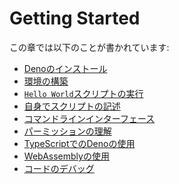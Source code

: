 # Getting Started

<!-- In this chapter we'll discuss: -->
この章では以下のことが書かれています:

<!--
- [Installing Deno](./getting_started/installation.md)
- [Setting up your environment](./getting_started/setup_your_environment.md)
- [Running a `Hello World` script](./getting_started/first_steps.md)
- [Writing our own script](./getting_started/first_steps.md)
- [Command line interface](./getting_started/command_line_interface.md)
- [Understanding permissions](./getting_started/permissions.md)
- [Using Deno with TypeScript](./getting_started/typescript.md)
- [Using WebAssembly](./getting_started/webassembly.md)
- [Debugging your code](./getting_started/debugging_your_code.md)
-->
- [Denoのインストール](./getting_started/installation.md)
- [環境の構築](./getting_started/setup_your_environment.md)
- [`Hello World`スクリプトの実行](./getting_started/first_steps.md)
- [自身でスクリプトの記述](./getting_started/first_steps.md)
- [コマンドラインインターフェース](./getting_started/command_line_interface.md)
- [パーミッションの理解](./getting_started/permissions.md)
- [TypeScriptでのDenoの使用](./getting_started/typescript.md)
- [WebAssemblyの使用](./getting_started/webassembly.md)
- [コードのデバッグ](./getting_started/debugging_your_code.md)
  